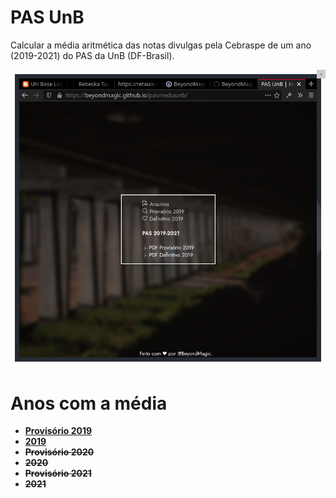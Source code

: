 # PAS UnB
Calcular a média aritmética das notas divulgas pela Cebraspe de um ano (2019-2021) do PAS da UnB (DF-Brasil).

![Preview](preview.png?raw=trueg)

# Anos com a média
* [**Provisório 2019**](https://cdn.cebraspe.org.br/pas/arquivos/ED_5_PAS_1_2019-2021_prov_itens_tipo_D_e_redacao.pdf)
* [**2019**](https://cdn.cebraspe.org.br/pas/arquivos/ED_6_PAS_1_2019-2021_fin_itens_tipo_D_e_redacao.pdf)
* ~~**Provisório 2020**~~
* ~~**2020**~~
* ~~**Provisório 2021**~~
* ~~**2021**~~
